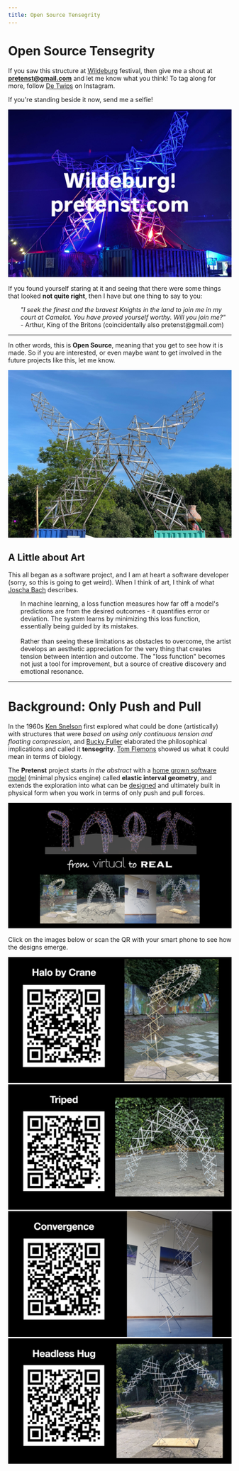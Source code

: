 ```yaml
---
title: Open Source Tensegrity
---
```

# Open Source Tensegrity

If you saw this structure at [Wildeburg](https://wildeburg.nl/) festival, then give me a shout at **pretenst@gmail.com** and let me know what you think! To tag along for more, follow [De Twips](https://www.instagram.com/detwips?utm_source=ig_web_button_share_sheet&igsh=ZDNlZDc0MzIxNw==) on Instagram.

If you're standing beside it now, send me a selfie!

![Twips](/images/home/twips-festival.jpg)

If you found yourself staring at it and seeing that there were some things that looked **not quite right**, then I have but one thing to say to you:

<div style="margin-left: 2em;">
<I>"I seek the finest and the bravest Knights in the 
land to join me in my court at Camelot. You have 
proved yourself worthy. Will you join me?"</I>
<br>
- Arthur, King of the Britons (coincidentally also pretenst@gmail.com)
<br>
</div>

---


In other words, this is **Open Source**, meaning that you get to see how it is made. So if you are interested, or even maybe want to get involved in the future projects like this, let me know.

![Twips](/images/home/twips-final.jpg)


## A Little about Art

This all began as a software project, and I am at heart a software developer (sorry, so this is going to get weird). When I think of art, I think of what [Joscha Bach](http://bach.ai/) describes.

<div style="margin-left: 2em;">
In machine learning, a loss function measures how  
far off a model's predictions are from the desired 
outcomes - it quantifies error or deviation. The 
system learns by minimizing this loss function, 
essentially being guided by its mistakes.
<br><br>
Rather than seeing these limitations as obstacles to 
overcome, the artist develops an aesthetic 
appreciation for the very thing that creates tension 
between intention and outcome. The "loss function" 
becomes not just a tool for improvement, but a 
source of creative discovery and emotional resonance.
</div>

---

# Background: Only Push and Pull

In the 1960s [Ken Snelson](http://kennethsnelson.net/) first explored what could be done (artistically) with structures that were *based on using only continuous tension and floating compression*, and [Bucky Fuller](https://www.bfi.org/) elaborated the philosophical implications and called it **tensegrity**. [Tom Flemons](http://intensiondesigns.ca/archive/) showed us what it could mean in terms of biology. 

The **Pretenst** project starts *in the abstract* with a [home grown software model](https://github.com/elastic-interval/pretenst) (minimal physics engine) called **elastic interval geometry**, and extends the exploration into what can be [designed](https://pretenst.com/app/) and ultimately built in physical form when you work in terms of only push and pull forces.

![from virtual to real](/images/home/from-virtual-to-real.jpg)

Click on the images below or scan the QR with your smart phone to see how the designs emerge.

<a href="https://pretenst.com/app/#construction;Halo-by-Crane" target="_blank"><img src="/images/home/halo.jpg"></a>
<br>
<a href="https://pretenst.com/app/#construction;Triped" target="_blank"><img src="/images/home/triped.jpg"></a>
<br>
<a href="https://pretenst.com/app/#construction;Convergence" target="_blank"><img src="/images/home/convergence.jpg"></a>
<br>
<a href="https://pretenst.com/app/#construction;Headless-Hug" target="_blank"><img src="/images/home/headless-hug.jpg"></a>

